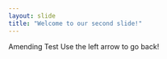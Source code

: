```yaml
---
layout: slide
title: "Welcome to our second slide!"
---
```

Amending Test
Use the left arrow to go back!
